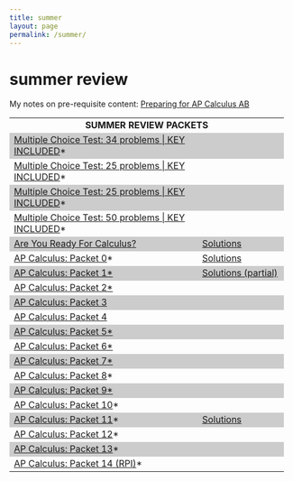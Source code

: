 ```yaml
---
title: summer
layout: page
permalink: /summer/
---
```


# summer review

 <!--
<center><b> Playlist: Preparing For AP Calculubs AB </b> <br> <iframe width="560" height="315" src="https://www.youtube.com/embed/videoseries?list=PLu49WYVXsOBEJWiznjdTVRaKp3yGnCXDc" frameborder="0" allow="accelerometer; autoplay; encrypted-media; gyroscope; picture-in-picture" allowfullscreen></iframe>
        <br>
</center>
  -->  

My notes on pre-requisite content: <a href="../docs/paca/preparing_for_ap_calculus_ab.pdf" target="_blank">Preparing for AP Calculus AB</a> <br>
  
   <table width="100%" border="0" align="center" cellpadding="1" cellspacing="5" bordercolor="#666666">
         <tr bordercolor="#000000">
           <td colspan="2"><div align="center" class="style42"><strong>SUMMER REVIEW PACKETS</strong></div></td>
         </tr>
         <tr bordercolor="#000000" bgcolor="#CCCCCC">
           <td><a href="../docs/apcalculus/ptests/mctest1.pdf" target="_blank">Multiple Choice Test: 34 problems | KEY INCLUDED</a>*</td>
           <td>&nbsp;</td>
         </tr>
          <tr bordercolor="#000000">
           <td><a href="../docs/apcalculus/ptests/mctest2.pdf" target="_blank">Multiple Choice Test: 25 problems | KEY INCLUDED</a>*</td>
           <td>&nbsp;</td>
         </tr>
          <tr bordercolor="#000000" bgcolor="#CCCCCC">
           <td><a href="../docs/apcalculus/ptests/mctest3.pdf" target="_blank">Multiple Choice Test: 25 problems | KEY INCLUDED</a>*</td>
           <td>&nbsp;</td>
         </tr>
          <tr bordercolor="#000000">
           <td><a href="../docs/apcalculus/ptests/mctest4.pdf" target="_blank">Multiple Choice Test: 50 problems | KEY INCLUDED</a>*</td>
           <td>&nbsp;</td>
         </tr>
         <tr bordercolor="#000000" bgcolor="#CCCCCC">
           <td width="318"><a href="../docs/apcalculus/summer/packet0a.pdf" target="_blank">Are You Ready For Calculus?</a></td>
           <td width="137"><a href="../docs/apcalculus/summer/packet0asolutions.pdf" target="_blank">Solutions</a></td>
     </tr>
  
<tr bordercolor="#000000">
           <td><a href="../docs/apcalculus/summer/packet0.pdf" target="_blank">AP Calculus: Packet 0</a>*</td>
           <td><a href="../docs/apcalculus/summer/packet0solutions.pdf" target="_blank">Solutions</a></td>
     </tr>
         <tr bordercolor="#000000" bgcolor="#CCCCCC">
           <td><a href="../docs/apcalculus/summer/packet1.pdf" target="_blank">AP Calculus: Packet 1*</a></td>
           <td><a href="../docs/apcalculus/summer/packet1solutions.pdf" target="_blank">Solutions (partial)</a></td>
         </tr>
         <tr bordercolor="#000000">
           <td><span class="style41"><a href="../docs/apcalculus/summer/packet2.pdf" target="_blank">AP Calculus: Packet 2*</a></span></td>
           <td>&nbsp;</td>
         </tr>
         <tr bordercolor="#000000" bgcolor="#CCCCCC">
           <td><span class="style41"><a href="../docs/apcalculus/summer/packet3.pdf" target="_blank">AP Calculus: Packet 3</a></span></td>
           <td></td>
         </tr>
         <tr bordercolor="#000000">
           <td><span class="style41"><a href="../docs/apcalculus/summer/packet4.pdf" target="_blank">AP Calculus: Packet 4</a></span></td>
           <td><span class="style41"></span></td>
         </tr>
         <tr bordercolor="#000000" bgcolor="#CCCCCC">
           <td><span class="style41"><a href="../docs/apcalculus/summer/packet5.pdf" target="_blank" class="style41">AP Calculus: Packet 5</a></span><a href="help/index.php?page=packet5">*</a></td>
           <td><span class="style41"></span></td>
         </tr>
         <tr bordercolor="#000000">
           <td><span class="style41"><a href="../docs/apcalculus/summer/packet6.pdf" target="_blank" class="style41">AP Calculus: Packet 6*</a></span></td>
           <td><span class="style41"></a></span></td>
         </tr>
         <tr bordercolor="#000000" bgcolor="#CCCCCC">
           <td><span class="style41"><a href="../docs/apcalculus/summer/packet7.pdf" target="_blank" class="style41">AP Calculus: Packet 7*</a></span></td>
           <td><span class="style41"></a></span></td>
         </tr>
         <tr bordercolor="#000000">
           <td><span class="style41"><a href="../docs/apcalculus/summer/packet8.pdf" target="_blank" class="style41">AP Calculus: Packet 8</a></span>*</td>
           <td><span class="style41"></a></span></td>
         </tr>
         <tr bordercolor="#000000" bgcolor="#CCCCCC">
           <td><span class="style41"><a href="../docs/apcalculus/summer/packet9.pdf" target="_blank" class="style41">AP Calculus: Packet 9*</a></span></td>
           <td></td>
         </tr>
  
<tr bordercolor="#000000">
           <td><span class="style41"><a href="../docs/apcalculus/summer/packet10.pdf" target="_blank" class="style41">AP Calculus: Packet 10</a></span>*</td>
           <td><span class="style41"></span></td>
         </tr>
  
<tr bordercolor="#000000" bgcolor="#CCCCCC">
           <td><a href="../docs/apcalculus/summer/packet11.pdf" target="_blank">AP Calculus: Packet 11</a>*</td>
           <td><a href="../docs/apcalculus/summer/packet11solutions.pdf" target="_blank" class="style41">Solutions</a></td> </tr>
  
  <tr bordercolor="#000000">
           <td><a href="../docs/apcalculus/summer/packet12.pdf" target="_blank">AP Calculus: Packet 12</a>*</td>
           <td>&nbsp;</td>
         </tr>
  
<tr bordercolor="#000000" bgcolor="#CCCCCC">
           <td><a href="../docs/apcalculus/summer/packet13.pdf" target="_blank">AP Calculus: Packet 13</a>*</td>
           <td>&nbsp;</td> </tr>
  
<tr bordercolor="#000000">
           <td><a href="../docs/apcalculus/summer/packet14.pdf" target="_blank">AP Calculus: Packet 14 (RPI)</a>*</td>
           <td>&nbsp;</td> </tr>
  
</table>